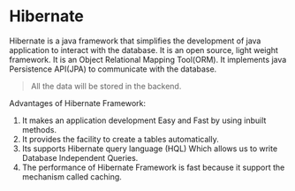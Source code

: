 # Hibernate
Hibernate is a java framework that simplifies the development of java application to interact with the database. It is an open source, light weight framework. It is an Object Relational Mapping Tool(ORM). It implements java Persistence API(JPA) to communicate with the database.

>All the data will be stored in the backend.

Advantages of Hibernate Framework:

1. It makes an application development Easy and Fast by using inbuilt methods.
2. It provides the facility to create a tables automatically.
3. Its supports Hibernate query language (HQL) Which allows us to write Database Independent Queries.
4. The performance of Hibernate Framework is fast because it support the mechanism called caching.
